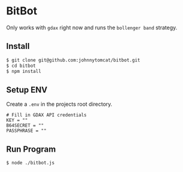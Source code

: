 # BitBot
Only works with `gdax` right now and runs the `bollenger band` strategy.

## Install
```bash 
$ git clone git@github.com:johnnytomcat/bitbot.git
$ cd bitbot
$ npm install
```

## Setup ENV
Create a `.env` in the projects root directory.

```
# Fill in GDAX API credentials
KEY = ""
B64SECRET = ""
PASSPHRASE = ""
```

## Run Program
```
$ node ./bitbot.js
```